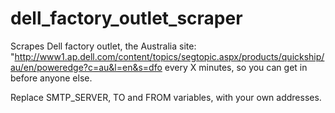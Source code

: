 dell_factory_outlet_scraper
===========================

Scrapes Dell factory outlet, the Australia site:
"http://www1.ap.dell.com/content/topics/segtopic.aspx/products/quickship/au/en/poweredge?c=au&l=en&s=dfo
every X minutes, so you can get in before anyone else.

Replace SMTP_SERVER, TO and FROM variables, with your own addresses.
